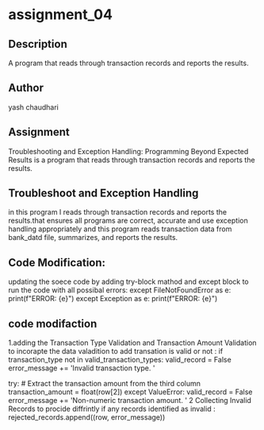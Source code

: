 # assignment_04

## Description
A program that reads through transaction records and reports the results.

## Author
yash chaudhari

## Assignment
Troubleshooting and Exception Handling: Programming Beyond Expected Results is a program that reads through transaction records and reports the results.   

              
## Troubleshoot and Exception Handling
in this program I reads through transaction records and reports the results.that ensures all programs are correct, accurate and use exception handling appropriately and this program reads transaction data from bank_datd file, summarizes, and reports the results.
        
## Code Modification:
updating the soece code by adding try-block mathod and except block to run the code with all possibal errors:
except FileNotFoundError as e:
    print(f"ERROR: {e}")
  except Exception as e:
    print(f"ERROR: {e}")  
## code modifaction
1.adding the Transaction Type Validation and Transaction Amount Validation to incorapte the data valadition to add transation is valid or not :
if transaction_type not in valid_transaction_types:
                valid_record = False
                error_message += 'Invalid transaction type. '

 try:
                # Extract the transaction amount from the third column
                transaction_amount = float(row[2])
            except ValueError:
                valid_record = False
                error_message += 'Non-numeric transaction amount. '
2 Collecting  Invalid Records to procide diffrintly if any records identified as invalid :
rejected_records.append((row, error_message))